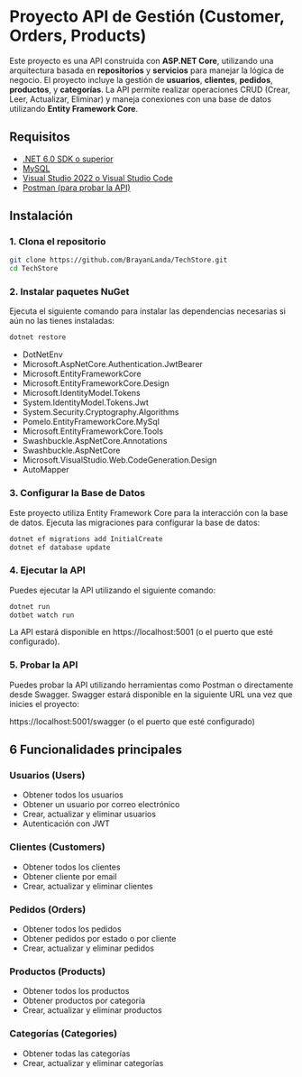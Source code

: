 # Proyecto API de Gestión (Customer, Orders, Products)

Este proyecto es una API construida con **ASP.NET Core**, utilizando una arquitectura basada en **repositorios** y **servicios** para manejar la lógica de negocio. El proyecto incluye la gestión de **usuarios**, **clientes**, **pedidos**, **productos**, y **categorías**. La API permite realizar operaciones CRUD (Crear, Leer, Actualizar, Eliminar) y maneja conexiones con una base de datos utilizando **Entity Framework Core**.

## Requisitos

- [.NET 6.0 SDK o superior](https://dotnet.microsoft.com/download/dotnet/6.0)
- [MySQL](https://www.mysql.com/downloads/)
- [Visual Studio 2022 o Visual Studio Code](https://visualstudio.microsoft.com/)
- [Postman (para probar la API)](https://www.postman.com/)

## Instalación

### 1. Clona el repositorio

```bash
git clone https://github.com/BrayanLanda/TechStore.git
cd TechStore 
```

### 2. Instalar paquetes NuGet
Ejecuta el siguiente comando para instalar las dependencias necesarias si aún no las tienes instaladas:

```bash
dotnet restore
```

- DotNetEnv
- Microsoft.AspNetCore.Authentication.JwtBearer
- Microsoft.EntityFrameworkCore
- Microsoft.EntityFrameworkCore.Design
- Microsoft.IdentityModel.Tokens
- System.IdentityModel.Tokens.Jwt
- System.Security.Cryptography.Algorithms
- Pomelo.EntityFrameworkCore.MySql
- Microsoft.EntityFrameworkCore.Tools
- Swashbuckle.AspNetCore.Annotations
- Swashbuckle.AspNetCore
- Microsoft.VisualStudio.Web.CodeGeneration.Design
- AutoMapper

### 3. Configurar la Base de Datos
Este proyecto utiliza Entity Framework Core para la interacción con la base de datos. Ejecuta las migraciones para configurar la base de datos:

```bash
dotnet ef migrations add InitialCreate
dotnet ef database update
```

### 4. Ejecutar la API
Puedes ejecutar la API utilizando el siguiente comando:

```bash
dotnet run 
dotbet watch run
```

La API estará disponible en https://localhost:5001 (o el puerto que esté configurado).

### 5. Probar la API
Puedes probar la API utilizando herramientas como Postman o directamente desde Swagger. Swagger estará disponible en la siguiente URL una vez que inicies el proyecto:

https://localhost:5001/swagger (o el puerto que esté configurado)

## 6 Funcionalidades principales

### Usuarios (Users)
- Obtener todos los usuarios
- Obtener un usuario por correo electrónico
- Crear, actualizar y eliminar usuarios
- Autenticación con JWT

### Clientes (Customers)
- Obtener todos los clientes
- Obtener cliente por email
- Crear, actualizar y eliminar clientes

### Pedidos (Orders)
- Obtener todos los pedidos
- Obtener pedidos por estado o por cliente
- Crear, actualizar y eliminar pedidos

### Productos (Products)
- Obtener todos los productos
- Obtener productos por categoría
- Crear, actualizar y eliminar productos

### Categorías (Categories)
- Obtener todas las categorías
- Crear, actualizar y eliminar categorías





